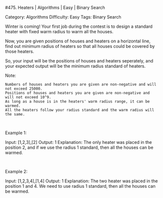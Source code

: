 #475. Heaters | Algorithms | Easy | Binary Search

Category: Algorithms
Difficulty: Easy
Tags: Binary Search

Winter is coming! Your first job during the contest is to design a standard heater with fixed warm radius to warm all the houses.

Now, you are given positions of houses and heaters on a horizontal line, find out minimum radius of heaters so that all houses could be covered by those heaters.

So, your input will be the positions of houses and heaters seperately, and your expected output will be the minimum radius standard of heaters.

Note:


	Numbers of houses and heaters you are given are non-negative and will not exceed 25000.
	Positions of houses and heaters you are given are non-negative and will not exceed 10^9.
	As long as a house is in the heaters' warm radius range, it can be warmed.
	All the heaters follow your radius standard and the warm radius will the same.


 

Example 1:


Input: [1,2,3],[2]
Output: 1
Explanation: The only heater was placed in the position 2, and if we use the radius 1 standard, then all the houses can be warmed.


 

Example 2:


Input: [1,2,3,4],[1,4]
Output: 1
Explanation: The two heater was placed in the position 1 and 4. We need to use radius 1 standard, then all the houses can be warmed.


 

